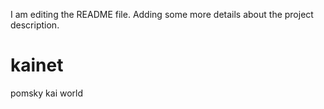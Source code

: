 I am editing the README file. Adding some more details about the project description.
# kainet
pomsky kai world
